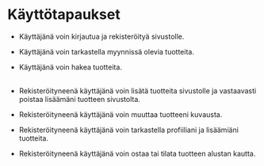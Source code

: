 # Käyttötapaukset

* Käyttäjänä voin kirjautua ja rekisteröityä sivustolle.
* Käyttäjänä voin tarkastella myynnissä olevia tuotteita.
* Käyttäjänä voin hakea tuotteita. 
 <br/><br/>
 
* Rekisteröityneenä käyttäjänä voin lisätä tuotteita sivustolle ja vastaavasti poistaa lisäämäni tuotteen sivustolta. 
* Rekisteröityneenä käyttäjänä voin muuttaa tuotteeni kuvausta.
* Rekisteröityneenä käyttäjänä voin tarkastella profiiliani ja lisäämiäni tuotteita.
* Rekisteröityneenä käyttäjänä voin ostaa tai tilata tuotteen alustan kautta.
